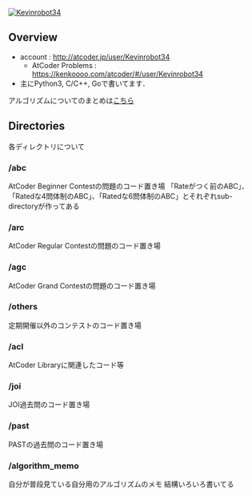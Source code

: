 [![Kevinrobot34](https://img.shields.io/endpoint?url=https%3A%2F%2Fatcoder-badges.now.sh%2Fapi%2Fatcoder%2Fjson%2FKevinrobot34)](https://atcoder.jp/users/Kevinrobot34)


## Overview
* account : http://atcoder.jp/user/Kevinrobot34
  - AtCoder Problems : https://kenkoooo.com/atcoder/#/user/Kevinrobot34
* 主にPython3, C/C++, Goで書いてます．

アルゴリズムについてのまとめは[こちら]( ./algorithm_memo/memo.md )

## Directories
各ディレクトリについて

### /abc
AtCoder Beginner Contestの問題のコード置き場
「Rateがつく前のABC」、「Ratedな4問体制のABC」、「Ratedな6問体制のABC」とそれぞれsub-directoryが作ってある

### /arc
AtCoder Regular Contestの問題のコード置き場

### /agc
AtCoder Grand Contestの問題のコード置き場

### /others
定期開催以外のコンテストのコード置き場

### /acl
AtCoder Libraryに関連したコード等

### /joi
JOI過去問のコード置き場

### /past
PASTの過去問のコード置き場

### /algorithm_memo
自分が普段見ている自分用のアルゴリズムのメモ
結構いろいろ書いてる

